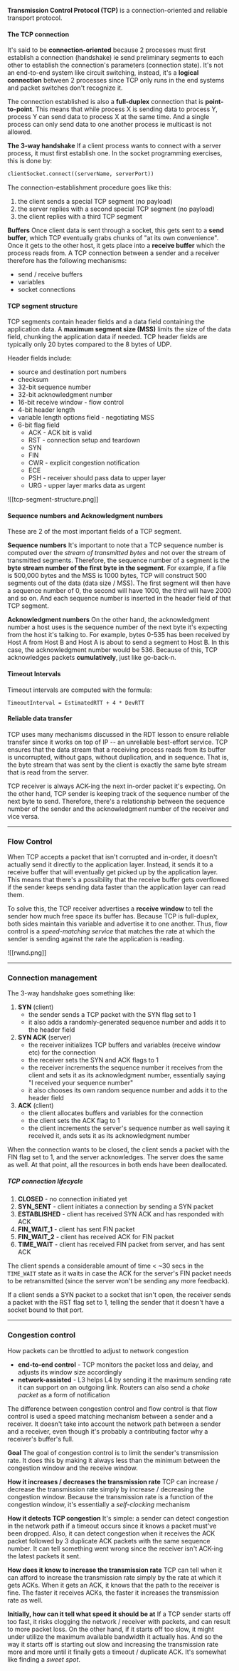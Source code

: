 **Transmission Control Protocol (TCP)** is a connection-oriented and reliable transport protocol.

#### The TCP connection
It's said to be **connection-oriented** because 2 processes must first establish a connection (handshake) ie send preliminary segments to each other to establish the connection's parameters (connection state). It's not an end-to-end system like circuit switching, instead, it's a **logical connection** between 2 processes since TCP only runs in the end systems and packet switches don't recognize it.

The connection established is also a **full-duplex** connection that is **point-to-point**. This means that while process X is sending data to process Y, process Y can send data to process X at the same time. And a single process can only send data to one another process ie multicast is not allowed.

**The 3-way handshake**
If a client process wants to connect with a server process, it must first establish one. In the socket programming exercises, this is done by:
```python
clientSocket.connect((serverName, serverPort))
```

The connection-establishment procedure goes like this:
1. the client sends a special TCP segment (no payload)
2. the server replies with a second special TCP segment (no payload)
3. the client replies with a third TCP segment

**Buffers**
Once client data is sent through a socket, this gets sent to a **send buffer**, which TCP eventually grabs chunks of "at its own convenience". Once it gets to the other host, it gets place into a **receive buffer** which the process reads from. A TCP connection between a sender and a receiver therefore has the following mechanisms:
- send / receive buffers
- variables
- socket connections

#### TCP segment structure
TCP segments contain header fields and a data field containing the application data. A **maximum segment size (MSS)** limits the size of the data field, chunking the application data if needed. TCP header fields are typically only 20 bytes compared to the 8 bytes of UDP.

Header fields include:
- source and destination port numbers
- checksum
- 32-bit sequence number 
- 32-bit acknowledgment number 
- 16-bit receive window - flow control
- 4-bit header length
- variable length options field - negotiating MSS
- 6-bit flag field
	- ACK - ACK bit is valid
	- RST - connection setup and teardown
	- SYN
	- FIN
	- CWR - explicit congestion notification
	- ECE
	- PSH - receiver should pass data to upper layer
	- URG - upper layer marks data as urgent

![[tcp-segment-structure.png]]


#### Sequence numbers and Acknowledgment numbers
These are 2 of the most important fields of a TCP segment.

**Sequence numbers**
It's important to note that a TCP sequence number is computed over the *stream of transmitted bytes* and not over the stream of transmitted segments. Therefore, the sequence number of a segment is the **byte stream number of the first byte in the segment**. For example, if a file is 500,000 bytes and the MSS is 1000 bytes, TCP will construct 500 segments out of the data (data size / MSS). The first segment will then have a sequence number of 0, the second will have 1000, the third will have 2000 and so on. And each sequence number is inserted in the header field of that TCP segment.

**Acknowledgment numbers**
On the other hand, the acknowledgment number a host uses is the sequence number of the next byte it's expecting from the host it's talking to. For example, bytes 0-535 has been received by Host A from Host B and Host A is about to send a segment to Host B. In this case, the acknowledgment number would be 536. Because of this, TCP acknowledges packets **cumulatively**, just like go-back-n. 


#### Timeout Intervals
Timeout intervals are computed with the formula: 
```
TimeoutInterval = EstimatedRTT + 4 * DevRTT
```

#### Reliable data transfer
TCP uses many mechanisms discussed in the RDT lesson to ensure reliable transfer since it works on top of IP -- an unreliable best-effort service. TCP ensures that the data stream that a receiving process reads from its buffer is uncorrupted, without gaps, without duplication, and in sequence. That is, the byte stream that was sent by the client is exactly the same byte stream that is read from the server.

TCP receiver is always ACK-ing the next in-order packet it's expecting. On the other hand, TCP sender is keeping track of the sequence number of the next byte to send. Therefore, there's a relationship between the sequence number of the sender and the acknowledgment number of the receiver and vice versa.

---
### Flow Control
When TCP accepts a packet that isn't corrupted and in-order, it doesn't actually send it directly to the application layer. Instead, it sends it to a receive buffer that will eventually get picked up by the application layer. This means that there's a possibility that the receive buffer gets overflowed if the sender keeps sending data faster than the application layer can read them.

To solve this, the TCP receiver advertises a **receive window** to tell the sender how much free space its buffer has. Because TCP is full-duplex, both sides maintain this variable and advertise it to one another. Thus, flow control is a *speed-matching service* that matches the rate at which the sender is sending against the rate the application is reading.

![[rwnd.png]]

---

### Connection management
The 3-way handshake goes something like:

1. **SYN** (client)
	- the sender sends a TCP packet with the SYN flag set to 1
	- it also adds a randomly-generated sequence number and adds it to the header field
2. **SYN ACK** (server)
	- the receiver initializes TCP buffers and variables (receive window etc) for the connection
	- the receiver sets the SYN and ACK flags to 1
	- the receiver increments the sequence number it receives from the client and sets it as its acknowledgment number, essentially saying "I received your sequence number"
	- it also chooses its own random sequence number and adds it to the header field
3. **ACK** (client)
	- the client allocates buffers and variables for the connection
	- the client sets the ACK flag to 1
	- the client increments the server's sequence number as well saying it received it, ands sets it as its acknowledgment number

When the connection wants to be closed, the client sends a packet with the FIN flag set to 1, and the server acknowledges. The server does the same as well. At that point, all the resources in both ends have been deallocated.

##### TCP connection lifecycle

1. **CLOSED** - no connection initiated yet
2. **SYN_SENT** - client initiates a connection by sending a SYN packet
3. **ESTABLISHED** - client has received SYN ACK and has responded with ACK
4. **FIN_WAIT_1** - client has sent FIN packet
5. **FIN_WAIT_2** - client has received ACK for FIN packet
6. **TIME_WAIT** - client has received FIN packet from server, and has sent ACK

The client spends a considerable amount of time < ~30 secs in the `TIME_WAIT` state as it waits in case the ACK for the server's FIN packet needs to be retransmitted (since the server won't be sending any more feedback).

If a client sends a SYN packet to a socket that isn't open, the receiver sends a packet with the RST flag set to 1, telling the sender that it doesn't have a socket bound to that port.

---
### Congestion control
How packets can be throttled to adjust to network congestion
- **end-to-end control** - TCP monitors the packet loss and delay, and adjusts its window size accordingly
- **network-assisted** - L3 helps L4 by sending it the maximum sending rate it can support on an outgoing link. Routers can also send a *choke packet* as a form of notification

The difference between congestion control and flow control is that flow control is used a speed matching mechanism between a sender and a receiver. It doesn't take into account the network path between a sender and a receiver, even though it's probably a contributing factor why a receiver's buffer's full.

**Goal**
The goal of congestion control is to limit the sender's transmission rate. It does this by making it always less than the minimum between the congestion window and the receive window.

**How it increases / decreases the transmission rate**
TCP can increase / decrease the transmission rate simply by increase / decreasing the congestion window. Because the transmission rate is a function of the congestion window, it's essentially a *self-clocking* mechanism

**How it detects TCP congestion**
It's simple: a sender can detect congestion in the network path if a timeout occurs since it knows a packet must've been dropped. Also, it can detect congestion when it receives the ACK packet followed by 3 duplicate ACK packets with the same sequence 
number. It can tell something went wrong since the receiver isn't ACK-ing the latest packets it sent.

**How does it know to increase the transmission rate**
TCP can tell when it can afford to increase the transmission rate simply by the rate at which it gets ACKs. When it gets an ACK, it knows that the path to the receiver is fine. The faster it receives ACKs, the faster it increases the transmission rate as well.

**Initially, how can it tell what speed it should be at**
If a TCP sender starts off too fast, it risks clogging the network / receiver with packets, and can result to more packet loss. On the other hand, if it starts off too slow, it might under utilize the maximum available bandwidth it actually has. And so the way it starts off is starting out slow and increasing the transmission rate more and more until it finally gets a timeout / duplicate ACK. It's somewhat like finding a *sweet spot*.




